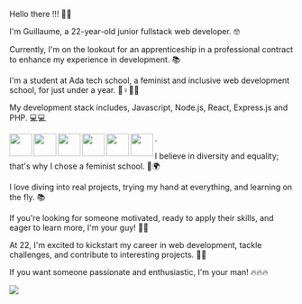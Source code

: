 Hello there !!! 👋🌞

I'm Guillaume, a 22-year-old junior fullstack web developer. 🤓

Currently, I'm on the lookout for an apprenticeship in a professional contract to enhance my experience in development. 📚

I'm a student at Ada tech school, a feminist and inclusive web development school, for just under a year. 🌈♀️💪🏽

My development stack includes, Javascript, Node.js, React, Express.js and PHP. 💻💻

<img align="left" width="40px" src="https://cdn.jsdelivr.net/gh/devicons/devicon/icons/vscode/vscode-original.svg"/>
<img align="left" width="40px" src="https://cdn.jsdelivr.net/gh/devicons/devicon/icons/javascript/javascript-original.svg"/>
<img align="left" width="40px" src="https://cdn.jsdelivr.net/gh/devicons/devicon/icons/nodejs/nodejs-original.svg"/>
<img align="left" width="40px" src="https://cdn.jsdelivr.net/gh/devicons/devicon/icons/react/react-original-wordmark.svg"/>
<img align="left" width="40px" src="https://bs-uploads.toptal.io/blackfish-uploads/components/skill_page/content/logo_file/logo/195562/express_js-161052138fa79136c0474521906b55e2.png"/>
<img align="left" width="40px" src="https://cdn.jsdelivr.net/gh/devicons/devicon/icons/php/php-original.svg"/>  


.


I believe in diversity and equality; that's why I chose a feminist school. 🌈🌍

I love diving into real projects, trying my hand at everything, and learning on the fly. 📚

If you're looking for someone motivated, ready to apply their skills, and eager to learn more, I'm your guy! 🌟🌟

At 22, I'm excited to kickstart my career in web development, tackle challenges, and contribute to interesting projects. 🙌🙌

If you want someone passionate and enthusiastic, I'm your man! 🔥🔥🔥

<img src="https://github-readme-stats.vercel.app/api?username=Guy0851&show_icons=true&theme=radical"/>
